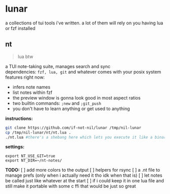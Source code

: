 # lunar

a collections of tui tools i've written. a lot of them will rely on you having lua or fzf installed

## nt
> lua btw

a TUI note-taking suite, manages search and sync  
dependencies: ```fzf, lua, git``` and whatever comes with your posix system  
features right now:  
- infers note names
- list notes within fzf
- the preview window is gonna look good in most aspect ratios
- two builtin commands: `;new` and `;git_push` 
- you don't have to learn anything or get used to anything

**instructions:**
```bash
git clone https://github.com/if-not-nil/lunar /tmp/nil-lunar
cp /tmp/nil-lunar/nt/nt.lua .
./nt.lua #there's a shebang here which lets you execute it like a binary
```
**settings:**
```
export NT_USE_GIT=true
export NT_DIR=~/nt-notes/
```

**TODO:** 
[ ] add more colors to the output
[ ] helpers for rsync
[ ] a .nt file to manage prefs (only when i actually need it tho idk when that is)
[ ] let notes be called just like whatever at the start
[ ] if i could keep it in one lua file and still make it portable with some c ffi that would be just so great 
